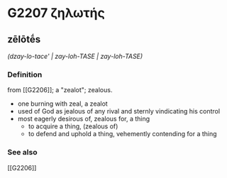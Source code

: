 # G2207 ζηλωτής

## zēlōtḗs

_(dzay-lo-tace' | zay-loh-TASE | zay-loh-TASE)_

### Definition

from [[G2206]]; a "zealot"; zealous.

- one burning with zeal, a zealot
- used of God as jealous of any rival and sternly vindicating his control
- most eagerly desirous of, zealous for, a thing
  - to acquire a thing, (zealous of)
  - to defend and uphold a thing, vehemently contending for a thing

### See also

[[G2206]]

